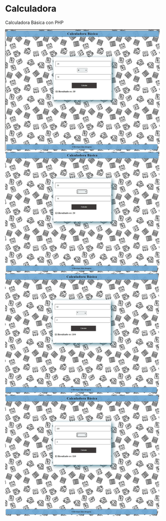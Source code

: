 # Calculadora
 Calculadora Básica con PHP
 
 
 
![](screenshot/img1.jpg)
![](screenshot/img2.jpg)
![](screenshot/img4.jpg)
![](screenshot/img5.jpg)
